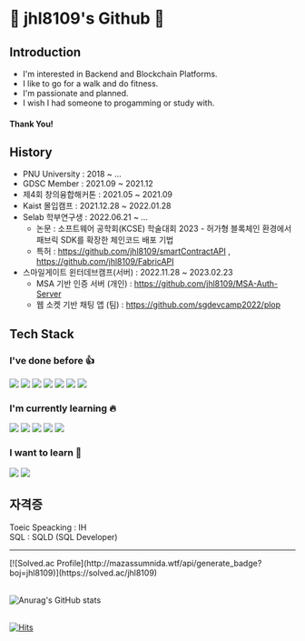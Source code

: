 # 🚀 jhl8109's Github 🚀

## Introduction
- I'm interested in Backend and Blockchain Platforms.
- I like to go for a walk and do fitness.
- I'm passionate and planned.
- I wish I had someone to progamming or study with.

#### Thank You!


## History
- PNU University  : 2018 ~ ...
- GDSC Member     : 2021.09 ~ 2021.12
- 제4회 창의융합해커톤 : 2021.05 ~ 2021.09
- Kaist 몰입캠프    : 2021.12.28 ~ 2022.01.28
- Selab 학부연구생   : 2022.06.21 ~ ... 
  - 논문 : 소프트웨어 공학회(KCSE) 학술대회 2023 - 허가형 블록체인 환경에서 패브릭 SDK를 확장한 체인코드 배포 기법
  - 특허 : https://github.com/jhl8109/smartContractAPI , https://github.com/jhl8109/FabricAPI
- 스마일게이트 윈터데브캠프(서버) : 2022.11.28 ~ 2023.02.23
  - MSA 기반 인증 서버 (개인) : https://github.com/jhl8109/MSA-Auth-Server
  - 웹 소켓 기반 채팅 앱 (팀) : https://github.com/sgdevcamp2022/plop

## Tech Stack
### I've done before 👍 
<span><img src="https://img.shields.io/badge/C++-00599C?style=flat-square&logo=C++&logoColor=white"/></span>
<span><img src="https://img.shields.io/badge/Android-3DDC84?style=flat-square&logo=Android&logoColor=white"/></span>
<span><img src="https://img.shields.io/badge/React-000000?style=flat-square&logo=React&logoColor=white"/></span>
<span><img src="https://img.shields.io/badge/Node.js-339933?style=flat-square&logo=Node.js&logoColor=white"/></span>
<span><img src="https://img.shields.io/badge/Express-000000?style=flat-square&logo=Express&logoColor=white"/></span>
<span><img src="https://img.shields.io/badge/MySQL-4479A1?style=flat-square&logo=MySQL&logoColor=white"/></span>
<span><img src="https://img.shields.io/badge/Linux-FCC624?style=flat-square&logo=Linux&logoColor=white"/></span>
<br>
### I'm currently learning 🔥
<span><img src="https://img.shields.io/badge/Hyperledger-2F3134?style=flat-square&logo=Hyperledger&logoColor=white"/></span>
<span><img src="https://img.shields.io/badge/Spring-6DB33F?style=flat-square&logo=Spring&logoColor=white"/></span>
<span><img src="https://img.shields.io/badge/Spring Boot-6DB33F?style=flat-square&logo=Spring Boot&logoColor=white"/></span>
<span><img src="https://img.shields.io/badge/Go-00ADD8?style=flat-square&logo=Go&logoColor=white"/></span>
<span><img src="https://img.shields.io/badge/Docker-2496ED?style=flat-square&logo=Docker&logoColor=white"/></span>
<br>
### I want to learn 🌈
<span><img src="https://img.shields.io/badge/Kubernetes-326CE5?style=flat-square&logo=Kubernetes&logoColor=white"/></span>
<span><img src="https://img.shields.io/badge/Ethereum-3C3C3D?style=flat-square&logo=Ethereum&logoColor=white"/></span>
<br>
## 자격증
Toeic Speacking : IH <br>
SQL : SQLD (SQL Developer) <br>
<hr/>
[![Solved.ac Profile](http://mazassumnida.wtf/api/generate_badge?boj=jhl8109)](https://solved.ac/jhl8109) <br> <br>

![Anurag's GitHub stats](https://github-readme-stats-git-masterrstaa-rickstaa.vercel.app/api?username=jhl8109&&show_icons=true&theme=dark)<br> <br>

[![Hits](https://hits.seeyoufarm.com/api/count/incr/badge.svg?url=https%3A%2F%2Fgithub.com%2Fjhl8109%2Fhit-counter&count_bg=%2300D4FF&title_bg=%23000000&icon=&icon_color=%23E7E7E7&title=views&edge_flat=false)](https://hits.seeyoufarm.com)                  



